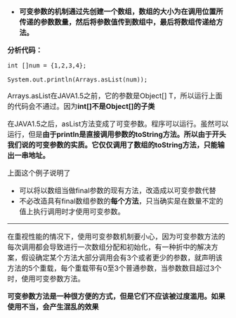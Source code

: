 <font size = "3">

- **可变参数的机制通过先创建一个数组，数组的大小为在调用位置所传递的参数数量，然后将参数值传到数组中，最后将数组传递给方法。**

**分析代码：**
```
int []num = {1,2,3,4};
		
System.out.println(Arrays.asList(num));
```
Arrays.asList在JAVA1.5之前，它的参数是Object[] T，所以运行上面的代码会不通过。因为**int[]不是Object[]的子类**

在JAVA1.5之后，asList方法变成了可变参数。程序可以运行。虽然可以运行，但是**由于println是直接调用参数的toString方法。所以由于开头我们说的可变参数的实质。它仅仅调用了数组的toString方法，只能输出一串地址。**

上面这个例子说明了
- 可以将以数组当做final参数的现有方法，改造成以可变参数代替
- 不必改造具有final数组参数的**每个方法**，只当确实是在数量不定的值上执行调用时才使用可变参数。
- - - 
在重视性能的情况下，使用可变参数机制要小心，因为可变参数方法的每次调用都会导致进行一次数组分配和初始化，有一种折中的解决方案，假设确定某个方法大部分调用会有3个或者更少的参数，就声明该方法的5个重载，每个重载带有0至3个普通参数，当参数数目超过3个时，使用可变参数方法。

**可变参数方法是一种很方便的方式，但是它们不应该被过度滥用。如果使用不当，会产生混乱的效果**
</font>